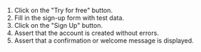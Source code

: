 1. Click on the "Try for free" button.
2. Fill in the sign-up form with test data.
3. Click on the "Sign Up" button.
4. Assert that the account is created without errors.
5. Assert that a confirmation or welcome message is displayed.